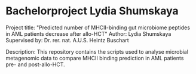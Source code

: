 # Bachelorproject Lydia Shumskaya
 
Project title: "Predicted number of MHCII-binding gut microbiome peptides in AML patients decrease after allo-HCT"
Author: Lydia Shumskaya 
Supervised by: Dr. rer. nat. A.U.S. Heintz Buschart

Description: This repository contains the scripts used to analyse microbial metagenomic data to compare MHCII binding prediction in AML patients pre- and post-allo-HCT.
